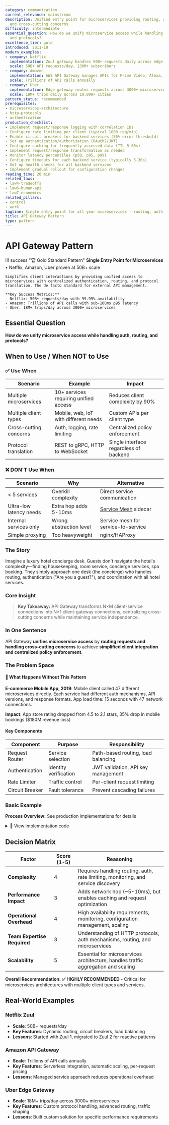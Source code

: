 ```yaml
---
category: communication
current_relevance: mainstream
description: Unified entry point for microservices providing routing, authentication,
  and cross-cutting concerns
difficulty: intermediate
essential_question: How do we unify microservice access while handling auth, routing,
  and protocols?
excellence_tier: gold
introduced: 2011-10
modern_examples:
- company: Netflix
  implementation: Zuul gateway handles 50B+ requests daily across edge devices
  scale: 50B+ API requests/day, 130M+ subscribers
- company: Amazon
  implementation: AWS API Gateway manages APIs for Prime Video, Alexa, and retail
  scale: Trillions of API calls annually
- company: Uber
  implementation: Edge gateway routes requests across 3000+ microservices
  scale: 18M+ trips daily across 10,000+ cities
pattern_status: recommended
prerequisites:
- microservices-architecture
- http-protocols
- authentication
production_checklist:
- Implement request/response logging with correlation IDs
- Configure rate limiting per client (typical 1000 req/min)
- Enable circuit breakers for backend services (50% error threshold)
- Set up authentication/authorization (OAuth2/JWT)
- Configure caching for frequently accessed data (TTL 5-60s)
- Implement request/response transformation as needed
- Monitor latency percentiles (p50, p95, p99)
- Configure timeouts for each backend service (typically 5-30s)
- Set up health checks for all backend services
- Implement gradual rollout for configuration changes
reading_time: 20 min
related_laws:
- law4-tradeoffs
- law6-human-api
- law7-economics
related_pillars:
- control
- work
tagline: Single entry point for all your microservices - routing, auth, and more
title: API Gateway Pattern
type: pattern
---
```



# API Gateway Pattern

!!! success "🏆 Gold Standard Pattern"
    **Single Entry Point for Microservices** • Netflix, Amazon, Uber proven at 50B+ scale
    
    Simplifies client interactions by providing unified access to microservices with centralized authentication, routing, and protocol translation. The de facto standard for external API management.
    
    **Key Success Metrics:**
    - Netflix: 50B+ requests/day with 99.99% availability
    - Amazon: Trillions of API calls with sub-100ms p95 latency
    - Uber: 18M+ trips/day across 3000+ microservices

## Essential Question

**How do we unify microservice access while handling auth, routing, and protocols?**

## When to Use / When NOT to Use

### ✅ Use When

| Scenario | Example | Impact |
|----------|---------|--------|
| Multiple microservices | 10+ services requiring unified access | Reduces client complexity by 90% |
| Multiple client types | Mobile, web, IoT with different needs | Custom APIs per client type |
| Cross-cutting concerns | Auth, logging, rate limiting | Centralized policy enforcement |
| Protocol translation | REST to gRPC, HTTP to WebSocket | Single interface regardless of backend |

### ❌ DON'T Use When

| Scenario | Why | Alternative |
|----------|-----|-------------|
| < 5 services | Overkill complexity | Direct service communication |
| Ultra-low latency needs | Extra hop adds 5-10ms | [Service Mesh](/pattern-library/communication/service-mesh/) sidecar |
| Internal services only | Wrong abstraction level | Service mesh for service-to-service |
| Simple proxying | Too heavyweight | nginx/HAProxy |

### The Story

Imagine a luxury hotel concierge desk. Guests don't navigate the hotel's complexity—finding housekeeping, room service, concierge services, spa booking. They simply approach one desk (the concierge) who handles routing, authentication ("Are you a guest?"), and coordination with all hotel services.

### Core Insight

> **Key Takeaway:** API Gateway transforms N×M client-service connections into N×1 client-gateway connections, centralizing cross-cutting concerns while maintaining service independence.

### In One Sentence

API Gateway **unifies microservice access** by **routing requests and handling cross-cutting concerns** to achieve **simplified client integration and centralized policy enforcement**.

### The Problem Space

<div class="failure-vignette">
<h4>🚨 What Happens Without This Pattern</h4>

**E-commerce Mobile App, 2019**: Mobile client called 47 different microservices directly. Each service had different auth mechanisms, API versions, and response formats. App load time: 15 seconds with 47 network connections.

**Impact**: App store rating dropped from 4.5 to 2.1 stars, 35% drop in mobile bookings ($180M revenue loss)
</div>

#### Key Components

| Component | Purpose | Responsibility |
|-----------|---------|----------------|
| Request Router | Service selection | Path-based routing, load balancing |
| Authentication | Identity verification | JWT validation, API key management |
| Rate Limiter | Traffic control | Per-client request limiting |
| Circuit Breaker | Fault tolerance | Prevent cascading failures |

### Basic Example

**Process Overview:** See production implementations for details


<details>
<summary>📄 View implementation code</summary>

from typing import Dict, Optional
import asyncio
import time

class APIGateway:
    def __init__(self):
        self.routes = {}  # path_pattern -> service mapping
        self.plugins = []  # middleware plugins
        self.cache = {}   # response cache
        
    def add_route(self, path_pattern: str, service_url: str):
        """Register a route mapping"""
        self.routes[path_pattern] = service_url
        
    def add_plugin(self, plugin):
        """Add middleware plugin"""
        self.plugins.append(plugin)
        
    async def handle_request(self, request):
        """Main request processing pipeline"""
        
        # **Process Steps:**
- Initialize system
- Process requests
- Handle responses
- Manage failures

</details>

## Decision Matrix

| Factor | Score (1-5) | Reasoning |
|--------|-------------|-----------|
| **Complexity** | 4 | Requires handling routing, auth, rate limiting, monitoring, and service discovery |
| **Performance Impact** | 3 | Adds network hop (~5-10ms), but enables caching and request optimization |
| **Operational Overhead** | 4 | High availability requirements, monitoring, configuration management, scaling |
| **Team Expertise Required** | 3 | Understanding of HTTP protocols, auth mechanisms, routing, and microservices |
| **Scalability** | 5 | Essential for microservices architecture, handles traffic aggregation and scaling |

**Overall Recommendation: ✅ HIGHLY RECOMMENDED** - Critical for microservices architectures with multiple client types and services.

## Real-World Examples

### Netflix Zuul
- **Scale**: 50B+ requests/day
- **Key Features**: Dynamic routing, circuit breakers, load balancing
- **Lessons**: Started with Zuul 1, migrated to Zuul 2 for reactive patterns

### Amazon API Gateway  
- **Scale**: Trillions of API calls annually
- **Key Features**: Serverless integration, automatic scaling, per-request pricing
- **Lessons**: Managed service approach reduces operational overhead

### Uber Edge Gateway
- **Scale**: 18M+ trips/day across 3000+ microservices
- **Key Features**: Custom protocol handling, advanced routing, traffic shaping
- **Lessons**: Built custom solution for specific performance requirements

